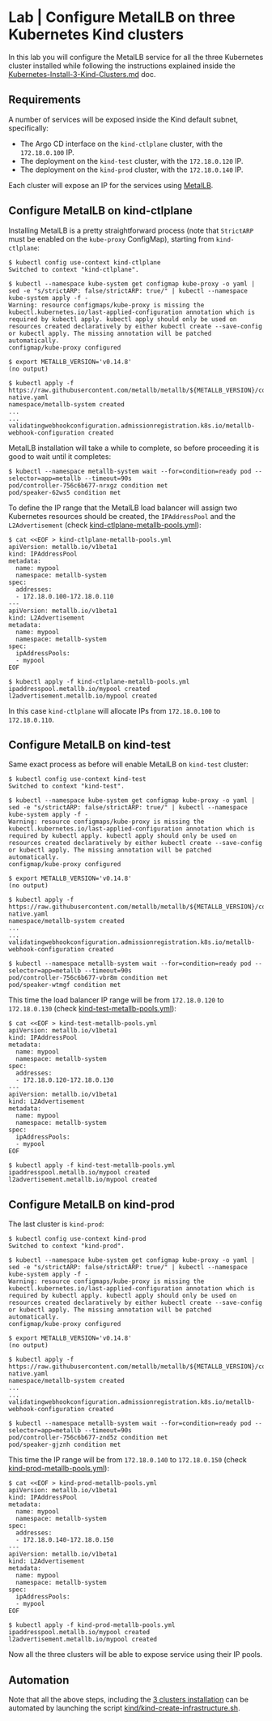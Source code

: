 # Lab | Configure MetalLB on three Kubernetes Kind clusters

In this lab you will configure the MetalLB service for all the three Kubernetes
cluster installed while following the instructions explained inside the
[Kubernetes-Install-3-Kind-Clusters.md](Kubernetes-Install-3-Kind-Clusters.md)
doc.

## Requirements

A number of services will be exposed inside the Kind default subnet,
specifically:

- The Argo CD interface on the `kind-ctlplane` cluster, with the `172.18.0.100`
  IP.
- The deployment on the `kind-test` cluster, with the `172.18.0.120` IP.
- The deployment on the `kind-prod` cluster, with the `172.18.0.140` IP.

Each cluster will expose an IP for the services using
[MetalLB](https://metallb.universe.tf/).

## Configure MetalLB on kind-ctlplane

Installing MetalLB is a pretty straightforward process (note that `StrictARP`
must be enabled on the `kube-proxy` ConfigMap), starting from `kind-ctlplane`:

```console
$ kubectl config use-context kind-ctlplane
Switched to context "kind-ctlplane".

$ kubectl --namespace kube-system get configmap kube-proxy -o yaml | sed -e "s/strictARP: false/strictARP: true/" | kubectl --namespace kube-system apply -f -
Warning: resource configmaps/kube-proxy is missing the kubectl.kubernetes.io/last-applied-configuration annotation which is required by kubectl apply. kubectl apply should only be used on resources created declaratively by either kubectl create --save-config or kubectl apply. The missing annotation will be patched automatically.
configmap/kube-proxy configured

$ export METALLB_VERSION='v0.14.8'
(no output)

$ kubectl apply -f https://raw.githubusercontent.com/metallb/metallb/${METALLB_VERSION}/config/manifests/metallb-native.yaml
namespace/metallb-system created
...
...
validatingwebhookconfiguration.admissionregistration.k8s.io/metallb-webhook-configuration created
```

MetalLB installation will take a while to complete, so before proceeding it is
good to wait until it completes:

```console
$ kubectl --namespace metallb-system wait --for=condition=ready pod --selector=app=metallb --timeout=90s
pod/controller-756c6b677-nrxgz condition met
pod/speaker-62ws5 condition met
```

To define the IP range that the MetalLB load balancer will assign two Kubernetes
resources should be created, the `IPAddressPool` and the `L2Advertisement`
(check [kind-ctlplane-metallb-pools.yml](kind-ctlplane-metallb-pools.yml)):

```console
$ cat <<EOF > kind-ctlplane-metallb-pools.yml
apiVersion: metallb.io/v1beta1
kind: IPAddressPool
metadata:
  name: mypool
  namespace: metallb-system
spec:
  addresses:
  - 172.18.0.100-172.18.0.110
---
apiVersion: metallb.io/v1beta1
kind: L2Advertisement
metadata:
  name: mypool
  namespace: metallb-system
spec:
  ipAddressPools:
  - mypool
EOF

$ kubectl apply -f kind-ctlplane-metallb-pools.yml
ipaddresspool.metallb.io/mypool created
l2advertisement.metallb.io/mypool created
```

In this case `kind-ctlplane` will allocate IPs from `172.18.0.100` to
`172.18.0.110`.

## Configure MetalLB on kind-test

Same exact process as before will enable MetalLB on `kind-test` cluster:

```console
$ kubectl config use-context kind-test
Switched to context "kind-test".

$ kubectl --namespace kube-system get configmap kube-proxy -o yaml | sed -e "s/strictARP: false/strictARP: true/" | kubectl --namespace kube-system apply -f -
Warning: resource configmaps/kube-proxy is missing the kubectl.kubernetes.io/last-applied-configuration annotation which is required by kubectl apply. kubectl apply should only be used on resources created declaratively by either kubectl create --save-config or kubectl apply. The missing annotation will be patched automatically.
configmap/kube-proxy configured

$ export METALLB_VERSION='v0.14.8'
(no output)

$ kubectl apply -f https://raw.githubusercontent.com/metallb/metallb/${METALLB_VERSION}/config/manifests/metallb-native.yaml
namespace/metallb-system created
...
...
validatingwebhookconfiguration.admissionregistration.k8s.io/metallb-webhook-configuration created

$ kubectl --namespace metallb-system wait --for=condition=ready pod --selector=app=metallb --timeout=90s
pod/controller-756c6b677-vbr8m condition met
pod/speaker-wtmgf condition met
```

This time the load balancer IP range will be from `172.18.0.120` to
`172.18.0.130`
(check [kind-test-metallb-pools.yml](kind-test-metallb-pools.yml)):

```console
$ cat <<EOF > kind-test-metallb-pools.yml
apiVersion: metallb.io/v1beta1
kind: IPAddressPool
metadata:
  name: mypool
  namespace: metallb-system
spec:
  addresses:
  - 172.18.0.120-172.18.0.130
---
apiVersion: metallb.io/v1beta1
kind: L2Advertisement
metadata:
  name: mypool
  namespace: metallb-system
spec:
  ipAddressPools:
  - mypool
EOF

$ kubectl apply -f kind-test-metallb-pools.yml
ipaddresspool.metallb.io/mypool created
l2advertisement.metallb.io/mypool created
```

## Configure MetalLB on kind-prod

The last cluster is `kind-prod`:

```console
$ kubectl config use-context kind-prod
Switched to context "kind-prod".

$ kubectl --namespace kube-system get configmap kube-proxy -o yaml | sed -e "s/strictARP: false/strictARP: true/" | kubectl --namespace kube-system apply -f -
Warning: resource configmaps/kube-proxy is missing the kubectl.kubernetes.io/last-applied-configuration annotation which is required by kubectl apply. kubectl apply should only be used on resources created declaratively by either kubectl create --save-config or kubectl apply. The missing annotation will be patched automatically.
configmap/kube-proxy configured

$ export METALLB_VERSION='v0.14.8'
(no output)

$ kubectl apply -f https://raw.githubusercontent.com/metallb/metallb/${METALLB_VERSION}/config/manifests/metallb-native.yaml
namespace/metallb-system created
...
...
validatingwebhookconfiguration.admissionregistration.k8s.io/metallb-webhook-configuration created

$ kubectl --namespace metallb-system wait --for=condition=ready pod --selector=app=metallb --timeout=90s
pod/controller-756c6b677-znd5z condition met
pod/speaker-gjznh condition met
```

This time the IP range will be from `172.18.0.140` to `172.18.0.150`
(check [kind-prod-metallb-pools.yml](kind-prod-metallb-pools.yml)):

```console
$ cat <<EOF > kind-prod-metallb-pools.yml
apiVersion: metallb.io/v1beta1
kind: IPAddressPool
metadata:
  name: mypool
  namespace: metallb-system
spec:
  addresses:
  - 172.18.0.140-172.18.0.150
---
apiVersion: metallb.io/v1beta1
kind: L2Advertisement
metadata:
  name: mypool
  namespace: metallb-system
spec:
  ipAddressPools:
  - mypool
EOF

$ kubectl apply -f kind-prod-metallb-pools.yml
ipaddresspool.metallb.io/mypool created
l2advertisement.metallb.io/mypool created
```

Now all the three clusters will be able to expose service using their IP pools.

## Automation

Note that all the above steps, including the [3 clusters installation](Kubernetes-Install-3-Kind-Clusters.md)
can be automated by launching the script [kind/kind-create-infrastructure.sh](kind/kind-create-infrastructure.sh).
